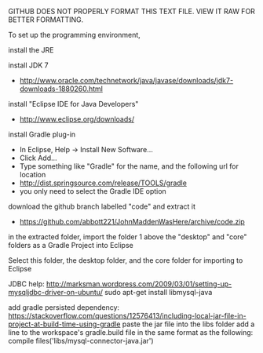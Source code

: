 GITHUB DOES NOT PROPERLY FORMAT THIS TEXT FILE. VIEW IT RAW FOR BETTER FORMATTING.

To set up the programming environment,




install the JRE

install JDK 7

- http://www.oracle.com/technetwork/java/javase/downloads/jdk7-downloads-1880260.html




install "Eclipse IDE for Java Developers"
- http://www.eclipse.org/downloads/




install Gradle plug-in
- In Eclipse, Help -> Install New Software...
- Click Add...
- Type something like "Gradle" for the name, and the following url for location
- http://dist.springsource.com/release/TOOLS/gradle
- you only need to select the Gradle IDE option




download the github branch labelled "code" and extract it
- https://github.com/abbott221/JohnMaddenWasHere/archive/code.zip




in the extracted folder, import the folder 1 above the "desktop" and "core" folders as a Gradle Project into Eclipse

Select this folder, the desktop folder, and the core folder for importing to Eclipse


JDBC help: http://marksman.wordpress.com/2009/03/01/setting-up-mysqljdbc-driver-on-ubuntu/
sudo apt-get install libmysql-java

add gradle persisted dependency:
https://stackoverflow.com/questions/12576413/including-local-jar-file-in-project-at-build-time-using-gradle
paste the jar file into the libs folder
add a line to the workspace's gradle.build file in the same format as the following:
compile files('libs/mysql-connector-java.jar')


